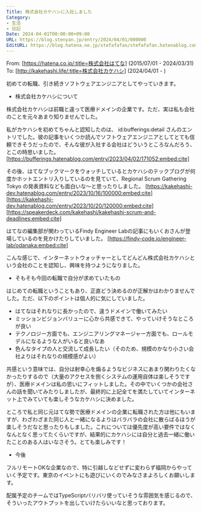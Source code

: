 ```yaml
---
Title: 株式会社カケハシに入社しました
Category:
- 生活
- 日記
Date: 2024-04-01T00:00:00+09:00
URL: https://blog.stenyan.jp/entry/2024/04/01/000000
EditURL: https://blog.hatena.ne.jp/stefafafan/stefafafan.hatenablog.com/atom/entry/6801883189094808313
---
```


From: [https://hatena.co.jp/:title=株式会社はてな] (2015/07/01 - 2024/03/31)
To: [http://kakehashi.life/:title=株式会社カケハシ] (2024/04/01 - )

初めての転職、引き続きソフトウェアエンジニアとしてやっていきます。

* 株式会社カケハシについて

株式会社カケハシは前職と違って医療ドメインの企業です。ただ、実は私も会社のことを元々あまり知りませんでした。

私がカケハシを初めてちゃんと認知したのは、 id:bufferings:detail さんのエントリでした。彼の記事をいくつか読んでソフトウェアエンジニアとしてとても信頼できそうだったので、そんな彼が入社する会社はどういうところなんだろう、とこの時思いました。
[https://bufferings.hatenablog.com/entry/2023/04/02/171052:embed:cite]

その後、はてなブックマークをウォッチしているとカケハシのテックブログが何度かホットエントリ入りしているのを見ていて、Regional Scrum Gathering Tokyo の発表資料なども面白いな〜と思ったりしました。
[https://kakehashi-dev.hatenablog.com/entry/2023/10/16/100000:embed:cite]
[https://kakehashi-dev.hatenablog.com/entry/2023/10/20/120000:embed:cite]
[https://speakerdeck.com/kakehashi/kakehashi-scrum-and-deadlines:embed:cite]

はてなの編集部が関わっているFindy Engineer Labの記事にもいくおさんが登場しているのを見かけたりしていました。
[https://findy-code.io/engineer-lab/odanaka:embed:cite]

こんな感じで、インターネットウォッチャーとしてどんどん株式会社カケハシという会社のことを認知し、興味を持つようになりました。

* そもそも今回の転職で自分が求めていたもの

はじめての転職ということもあり、正直どう決めるのが正解かはわかりませんでした。ただ、以下のポイントは個人的に気にしていました。

+ はてなはそれなりに長かったので、違うドメインで働いてみたい
+ ミッションビジョンバリューに心から共感できて、やっていけそうなところが良い
+ テクノロジー方面でも、エンジニアリングマネージャー方面でも、ロールモデルになるような人がいると良いなあ
+ 色んなタイプの人と交流して成長したい（そのため、規模のかなり小さい会社よりはそれなりの規模感がよい）

共感という意味では、自分は射幸心を煽るようなビジネスにあまり関わりたくなかったりするので（大量のアクセスを捌くシステムの運用自体は楽しそうですが）、医療ドメインは私の思いにフィットしました。その中でいくつかの会社さんの話を聞いてみたりしましたが、最終的に上記全てを満たしていてインターネット上でみていても楽しそうなカケハシに決めました。

ところで私と同じ元はてな勢で医療ドメインの企業に転職された方は他にもいますが、わざわざまた同じ人と一緒になるよりはバラバラの会社に散らばるほうが楽しそうだなと思ったりもしました。これについては優先度が高い要件ではなくなんとなく思ってたくらいですが、結果的にカケハシには自分と過去一緒に働いたことのある人はいなさそう。とても楽しみです！

* 今後

フルリモートOKな企業なので、特に引越しなどせずに変わらず福岡からやっていく予定です。東京のイベントにも遊びにいくのでみなさまよろしくお願いします。

配属予定のチームではTypeScriptバリバリ使っていそうな雰囲気を感じるので、そういったアウトプットを出していけたらいいなと思っております。
